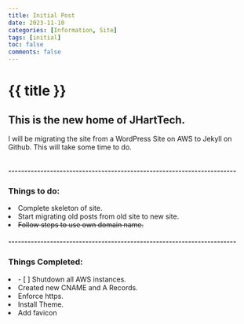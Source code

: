 ```yaml
---
title: Initial Post
date: 2023-11-10
categories: [Information, Site]
tags: [initial]
toc: false
comments: false
---
```

<h1>{{ title }}</h1>
<h2>This is the new home of JHartTech.</h2>
<p>I will be migrating the site from a WordPress Site on AWS to Jekyll on Github.  This will take some time to do.<p><br>
<b>-----------------------------------------------------------------------</b>
<h3>Things to do: </h3>
<li> Complete skeleton of site.</li>
<li> Start migrating old posts from old site to new site.</li>
<li><s>Follow steps to use own domain name.</s></li><br>
<b>-----------------------------------------------------------------------</b>
<h3>Things Completed: </h3>
<li> - [ ] Shutdown all AWS instances.</li>
<li>Created new CNAME and A Records.</li>
<li>Enforce https.</li>
<li>Install Theme.</li>
<li>Add favicon</li>